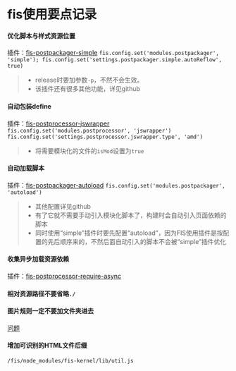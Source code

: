 # fis使用要点记录   

#### 优化脚本与样式资源位置
插件：[fis-postpackager-simple](https://github.com/hefangshi/fis-postpackager-simple)
`fis.config.set('modules.postpackager', 'simple');
fis.config.set('settings.postpackager.simple.autoReflow', true)`
>- release时要加参数`-p`，不然不会生效。
>- 该插件还有很多其他功能，详见github

#### 自动包装define
插件：[fis-postprocessor-jswrapper](https://github.com/fex-team/fis-postprocessor-jswrapper)
`fis.config.set('modules.postprocessor', 'jswrapper')`
`fis.config.set('settings.postprocessor.jswrapper.type', 'amd')`
>- 将需要模块化的文件的`isMod`设置为`true`

#### 自动加载脚本
插件：[fis-postpackager-autoload](https://github.com/hefangshi/fis-postpackager-autoload)
`fis.config.set('modules.postpackager', 'autoload')`
>- 其他配置详见github
>- 有了它就不需要手动引入模块化脚本了，构建时会自动引入页面依赖的脚本
>- 同时使用“simple”插件时要先配置“autoload”，因为FIS使用插件是按配置的先后顺序来的，不然后面自动引入的脚本不会被“simple”插件优化

#### 收集异步加载资源依赖
插件：[fis-postprocessor-require-async](https://github.com/xiangshouding/fis-postprocessor-require-async)

#### 相对资源路径不要省略`./`

#### 图片规则一定不要加文件夹进去
[问题](https://github.com/fex-team/fis/issues/623#issuecomment-124124805)

#### 增加可识别的HTML文件后缀
```
/fis/node_modules/fis-kernel/lib/util.js
```


